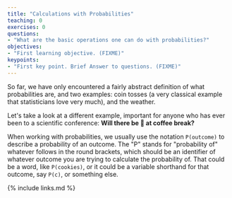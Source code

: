 ```yaml
---
title: "Calculations with Probabilities"
teaching: 0
exercises: 0
questions:
- "What are the basic operations one can do with probabilities?"
objectives:
- "First learning objective. (FIXME)"
keypoints:
- "First key point. Brief Answer to questions. (FIXME)"
---
```


So far, we have only encountered a fairly abstract definition of what probabilities are, and two examples: 
coin tosses (a very classical example that statisticians love very much), and the weather.

Let's take a look at a different example, important for anyone who has ever been to a scientific
conference: **Will there be :cookie: at coffee break?**

When working with probabilities, we usually use the notation `P(outcome)` to describe a probability of an
outcome. The "P" stands for "probability of" whatever follows in the round brackets, which should be
an identifier of whatever outcome you are trying to calculate the probability of. That could be a
word, like `P(cookies)`, or it could be a variable shorthand for that outcome, say `P(c)`, or
something else. 




{% include links.md %}



